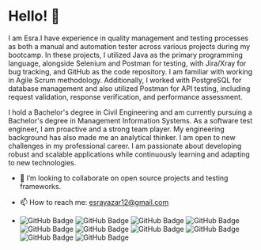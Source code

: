 # Hello! 👋

I am Esra.I have experience in quality management and testing processes as both a manual and automation tester across various projects during my bootcamp. In these projects, I utilized Java as the primary programming language, alongside Selenium and Postman for testing, with Jira/Xray for bug tracking, and GitHub as the code repository. I am familiar with working in Agile Scrum methodology. Additionally, I worked with PostgreSQL for database management and also utilized Postman for API testing, including request validation, response verification, and performance assessment.

I hold a Bachelor's degree in Civil Engineering and am currently pursuing a Bachelor's degree in Management Information Systems. As a software test engineer, I am proactive and a strong team player. My engineering background has also made me an analytical thinker. I am open to new challenges in my professional career.
I am passionate about developing robust and scalable applications while continuously learning and adapting to new technologies. 


- 👯 I’m looking to collaborate on open source projects and testing frameworks.
- 📫 How to reach me: esrayazar12@gmail.com
  
- ![GitHub Badge](https://img.shields.io/badge/CSS-563d7c?&style=flat&logo=css3&logoColor=white)   ![GitHub Badge](https://img.shields.io/badge/Java-ED8B00?style=flat&logo=openjdk&logoColor=white)  ![GitHub Badge](https://img.shields.io/badge/PostgreSQL-4169E1?style=flat&logo=postgresql&logoColor=white)  ![GitHub Badge](https://img.shields.io/badge/Amazon_AWS-232F3E?style=flat&logo=amazon-web-services&logoColor=white)  ![GitHub Badge](https://img.shields.io/badge/HTML5-E34F26?style=for-the-badge&logo=html5&logoColor=white)  ![GitHub Badge](https://img.shields.io/badge/Selenium-43B02A?style=for-the-badge&logo=Selenium&logoColor=white)  ![GitHub Badge](https://img.shields.io/badge/Postman-FF6C37?style=for-the-badge&logo=Postman&logoColor=white)  ![GitHub Badge](https://img.shields.io/badge/Node%20js-339933?style=for-the-badge&logo=nodedotjs&logoColor=white)  ![GitHub Badge](https://img.shields.io/badge/Cucumber-43B02A?style=for-the-badge&logo=cucumber&logoColor=white)  ![GitHub Badge](https://img.shields.io/badge/Jira-0052CC?style=for-the-badge&logo=Jira&logoColor=white)  



